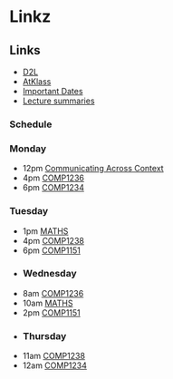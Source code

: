 # Linkz
## Links
- [D2L](https://learn.georgebrown.ca)
- [AtKlass](https://app.atklass.com)
- [Important Dates](https://www.georgebrown.ca/current-students/important-dates?term=27246&category=131)
- [Lecture summaries](comp1238.md) 
### Schedule 
### Monday
- 12pm [Communicating Across Context](https://learn.georgebrown.ca/d2l/home/324949)
- 4pm [COMP1236](https://learn.georgebrown.ca/d2l/home/337951)
- 6pm [COMP1234](https://learn.georgebrown.ca/d2l/home/342901)
### Tuesday
- 1pm [MATHS](https://learn.georgebrown.ca/d2l/home/319848)
- 4pm [COMP1238](https://learn.georgebrown.ca/d2l/home/334969)
- 6pm [COMP1151](https://learn.georgebrown.ca/d2l/home/335101)
- ### Wednesday
- 8am [COMP1236](https://learn.georgebrown.ca/d2l/home/337951)
- 10am [MATHS](https://learn.georgebrown.ca/d2l/home/319848)
- 2pm [COMP1151](https://learn.georgebrown.ca/d2l/home/335101)
- ### Thursday
- 11am [COMP1238](https://learn.georgebrown.ca/d2l/home/334969)
- 12am [COMP1234](https://learn.georgebrown.ca/d2l/home/342901)
